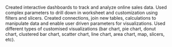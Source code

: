 Created interactive dashboards to track and analyze online sales data.
Used complex parameters to drill down in worksheet and customization using filters and slicers.
Created connections, join new tables, calculations to manipulate data and enable user driven parameters for visualizations.
Used different types of customised visualizations (bar chart, pie chart, donut chart, clustered bar chart, scatter chart, line chart, area chart, map, slicers, etc).
